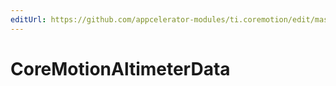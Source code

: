 ```yaml
---
editUrl: https://github.com/appcelerator-modules/ti.coremotion/edit/master/apidoc/CoreMotion.yml
---
```

# CoreMotionAltimeterData

<TypeHeader/>

<ApiDocs/>
